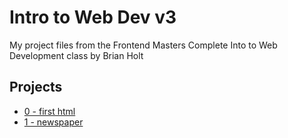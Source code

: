 # Intro to Web Dev v3
My project files from the Frontend Masters Complete Into to Web Development class by Brian Holt

## Projects
- [0 - first html](./0-html-project/)
- [1 - newspaper](./1-newspaper-layout/)
